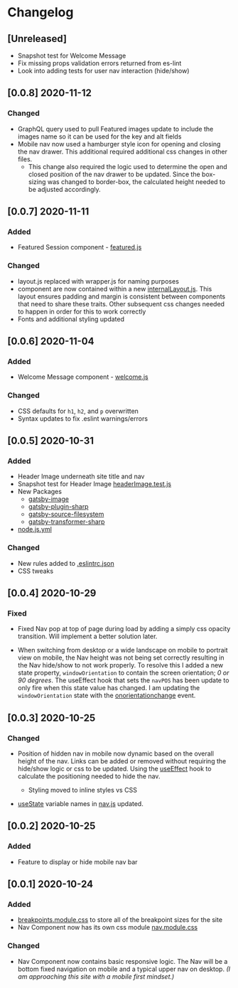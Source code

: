 # Changelog

## [Unreleased]

- Snapshot test for Welcome Message
- Fix missing props validation errors returned from es-lint
- Look into adding tests for user nav interaction (hide/show)

## [0.0.8] 2020-11-12

### Changed

- GraphQL query used to pull Featured images update to include the images name so it can be used for the key and alt fields
- Mobile nav now used a hamburger style icon for opening and closing the nav drawer. This additional required additional css changes in other files.
  - This change also required the logic used to determine the open and closed position of the nav drawer to be updated. Since the box-sizing was changed to border-box, the calculated height needed to be adjusted accordingly.

## [0.0.7] 2020-11-11

### Added

- Featured Session component - [featured.js](src/components/featured.js)

### Changed

- layout.js replaced with wrapper.js for naming purposes
- component are now contained within a new [internalLayout.js](src/layouts/internalLayout.js). This layout ensures padding and margin is consistent between components that need to share these traits. Other subsequent css changes needed to happen in order for this to work correctly
- Fonts and additional styling updated

## [0.0.6] 2020-11-04

### Added

- Welcome Message component - [welcome.js](src/components/welcome.js)

### Changed

- CSS defaults for `h1`, `h2`, and `p` overwritten
- Syntax updates to fix .eslint warnings/errors

## [0.0.5] 2020-10-31

### Added

- Header Image underneath site title and nav
- Snapshot test for Header Image [headerImage.test.js](src/__tests__/headerImage.test.js)
- New Packages
  - [gatsby-image](https://www.npmjs.com/package/gatsby-image)
  - [gatsby-plugin-sharp](https://www.npmjs.com/package/gatsby-plugin-sharp)
  - [gatsby-source-filesystem](https://www.npmjs.com/package/gatsby-source-filesystem)
  - [gatsby-transformer-sharp](https://www.npmjs.com/package/gatsby-transformer-sharp)
- [node.js.yml](.github/workflows/node.js.yml)

### Changed

- New rules added to [.eslintrc.json](src/.eslintrc.json)
- CSS tweaks

## [0.0.4] 2020-10-29

### Fixed

- Fixed Nav pop at top of page during load by adding a simply css opacity transition. Will implement a better solution later.

- When switching from desktop or a wide landscape on mobile to portrait view on mobile, the Nav height was not being set correctly resulting in the Nav hide/show to not work properly. To resolve this I added a new state property, `windowOrientation` to contain the screen orientation; _0 or 90 degrees_. The useEffect hook that sets the `navPOS` has been update to only fire when this state value has changed. I am updating the `windowOrientation` state with the [onorientationchange](https://developer.mozilla.org/en-US/docs/Web/API/Window/orientationchange_event) event.

## [0.0.3] 2020-10-25

### Changed

- Position of hidden nav in mobile now dynamic based on the overall height of the nav. Links can be added or removed without requiring the hide/show logic or css to be updated. Using the [useEffect](https://reactjs.org/docs/hooks-effect.html) hook to calculate the positioning needed to hide the nav.

  - Styling moved to inline styles vs CSS

- [useState](https://reactjs.org/docs/hooks-state.html) variable names in [nav.js](src/components/nav.js) updated.

## [0.0.2] 2020-10-25

### Added

- Feature to display or hide mobile nav bar

## [0.0.1] 2020-10-24

### Added

- [breakpoints.module.css](src/assets/breakpoints.module.css) to store all of the breakpoint sizes for the site
- Nav Component now has its own css module [nav.module.css](src/components/nav.module.css)

### Changed

- Nav Component now contains basic responsive logic. The Nav will be a bottom fixed navigation on mobile and a typical upper nav on desktop. _(I am approaching this site with a mobile first mindset.)_
